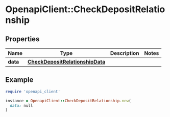 # OpenapiClient::CheckDepositRelationship

## Properties

| Name | Type | Description | Notes |
| ---- | ---- | ----------- | ----- |
| **data** | [**CheckDepositRelationshipData**](CheckDepositRelationshipData.md) |  |  |

## Example

```ruby
require 'openapi_client'

instance = OpenapiClient::CheckDepositRelationship.new(
  data: null
)
```

